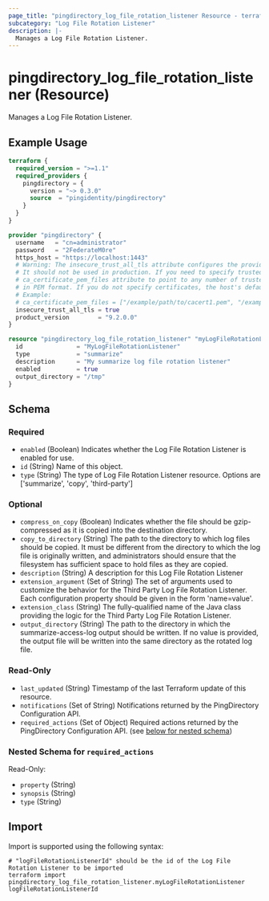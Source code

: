 ```yaml
---
page_title: "pingdirectory_log_file_rotation_listener Resource - terraform-provider-pingdirectory"
subcategory: "Log File Rotation Listener"
description: |-
  Manages a Log File Rotation Listener.
---
```


# pingdirectory_log_file_rotation_listener (Resource)

Manages a Log File Rotation Listener.

## Example Usage

```terraform
terraform {
  required_version = ">=1.1"
  required_providers {
    pingdirectory = {
      version = "~> 0.3.0"
      source  = "pingidentity/pingdirectory"
    }
  }
}

provider "pingdirectory" {
  username   = "cn=administrator"
  password   = "2FederateM0re"
  https_host = "https://localhost:1443"
  # Warning: The insecure_trust_all_tls attribute configures the provider to trust any certificate presented by the PingDirectory server.
  # It should not be used in production. If you need to specify trusted CA certificates, use the
  # ca_certificate_pem_files attribute to point to any number of trusted CA certificate files
  # in PEM format. If you do not specify certificates, the host's default root CA set will be used.
  # Example:
  # ca_certificate_pem_files = ["/example/path/to/cacert1.pem", "/example/path/to/cacert2.pem"]
  insecure_trust_all_tls = true
  product_version        = "9.2.0.0"
}

resource "pingdirectory_log_file_rotation_listener" "myLogFileRotationListener" {
  id               = "MyLogFileRotationListener"
  type             = "summarize"
  description      = "My summarize log file rotation listener"
  enabled          = true
  output_directory = "/tmp"
}
```

<!-- schema generated by tfplugindocs -->
## Schema

### Required

- `enabled` (Boolean) Indicates whether the Log File Rotation Listener is enabled for use.
- `id` (String) Name of this object.
- `type` (String) The type of Log File Rotation Listener resource. Options are ['summarize', 'copy', 'third-party']

### Optional

- `compress_on_copy` (Boolean) Indicates whether the file should be gzip-compressed as it is copied into the destination directory.
- `copy_to_directory` (String) The path to the directory to which log files should be copied. It must be different from the directory to which the log file is originally written, and administrators should ensure that the filesystem has sufficient space to hold files as they are copied.
- `description` (String) A description for this Log File Rotation Listener
- `extension_argument` (Set of String) The set of arguments used to customize the behavior for the Third Party Log File Rotation Listener. Each configuration property should be given in the form 'name=value'.
- `extension_class` (String) The fully-qualified name of the Java class providing the logic for the Third Party Log File Rotation Listener.
- `output_directory` (String) The path to the directory in which the summarize-access-log output should be written. If no value is provided, the output file will be written into the same directory as the rotated log file.

### Read-Only

- `last_updated` (String) Timestamp of the last Terraform update of this resource.
- `notifications` (Set of String) Notifications returned by the PingDirectory Configuration API.
- `required_actions` (Set of Object) Required actions returned by the PingDirectory Configuration API. (see [below for nested schema](#nestedatt--required_actions))

<a id="nestedatt--required_actions"></a>
### Nested Schema for `required_actions`

Read-Only:

- `property` (String)
- `synopsis` (String)
- `type` (String)

## Import

Import is supported using the following syntax:

```shell
# "logFileRotationListenerId" should be the id of the Log File Rotation Listener to be imported
terraform import pingdirectory_log_file_rotation_listener.myLogFileRotationListener logFileRotationListenerId
```

